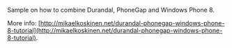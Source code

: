 Sample on how to combine Durandal, PhoneGap and Windows Phone 8.

More info: [http://mikaelkoskinen.net/durandal-phonegap-windows-phone-8-tutorial](http://mikaelkoskinen.net/durandal-phonegap-windows-phone-8-tutorial).
